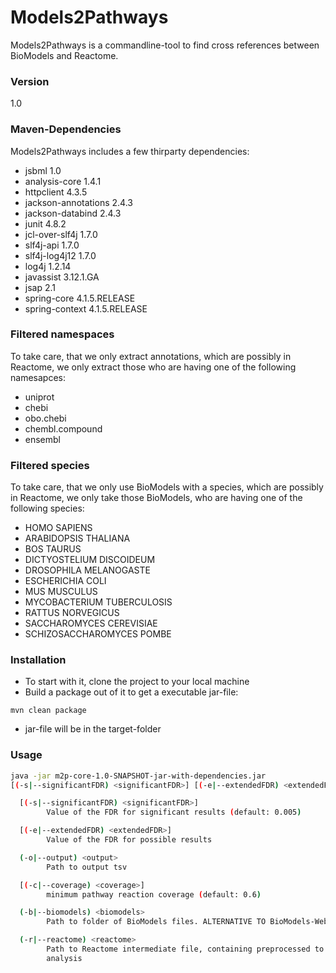 # Models2Pathways

Models2Pathways is a commandline-tool to find cross references between BioModels and Reactome.

### Version

1.0

### Maven-Dependencies

Models2Pathways includes a few thirparty dependencies:

* jsbml 1.0
* analysis-core 1.4.1
* httpclient 4.3.5
* jackson-annotations 2.4.3
* jackson-databind 2.4.3
* junit 4.8.2
* jcl-over-slf4j 1.7.0
* slf4j-api 1.7.0
* slf4j-log4j12 1.7.0
* log4j 1.2.14
* javassist 3.12.1.GA
* jsap 2.1
* spring-core 4.1.5.RELEASE
* spring-context 4.1.5.RELEASE

### Filtered namespaces

To take care, that we only extract annotations, which are possibly in Reactome, we only extract those who are having one of the following namesapces:
* uniprot
* chebi
* obo.chebi
* chembl.compound
* ensembl

### Filtered species

To take care, that we only use BioModels with a species, which are possibly in Reactome, we only take those BioModels, who are having one of the following species:

* HOMO SAPIENS
* ARABIDOPSIS THALIANA
* BOS TAURUS
* DICTYOSTELIUM DISCOIDEUM
* DROSOPHILA MELANOGASTE
* ESCHERICHIA COLI
* MUS MUSCULUS
* MYCOBACTERIUM TUBERCULOSIS
* RATTUS NORVEGICUS
* SACCHAROMYCES CEREVISIAE
* SCHIZOSACCHAROMYCES POMBE

### Installation

* To start with it, clone the project to your local machine
* Build a package out of it to get a executable jar-file:
```
mvn clean package
```
* jar-file will be in the target-folder


### Usage

```sh
java -jar m2p-core-1.0-SNAPSHOT-jar-with-dependencies.jar
[(-s|--significantFDR) <significantFDR>] [(-e|--extendedFDR) <extendedFDR>] (-o|--output) <output> [(-c|--coverage) <coverage>] (-b|--biomodels) <biomodels> (-r|--reactome) <reactome>

  [(-s|--significantFDR) <significantFDR>]
        Value of the FDR for significant results (default: 0.005)

  [(-e|--extendedFDR) <extendedFDR>]
        Value of the FDR for possible results

  (-o|--output) <output>
        Path to output tsv

  [(-c|--coverage) <coverage>]
        minimum pathway reaction coverage (default: 0.6)

  (-b|--biomodels) <biomodels>
        Path to folder of BioModels files. ALTERNATIVE TO BioModels-Webservice!

  (-r|--reactome) <reactome>
        Path to Reactome intermediate file, containing preprocessed to for the
        analysis
```
